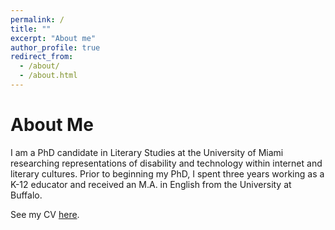 ```yaml
---
permalink: /
title: ""
excerpt: "About me"
author_profile: true
redirect_from: 
  - /about/
  - /about.html
---
```


About Me
======
I am a PhD candidate in Literary Studies at the University of Miami researching representations of disability and technology within internet and literary cultures. Prior to beginning my PhD, I spent three years working as a K-12 educator and received an M.A. in English from the University at Buffalo.

See my CV [here](http://www.micaeladonabella.com/cv/).


